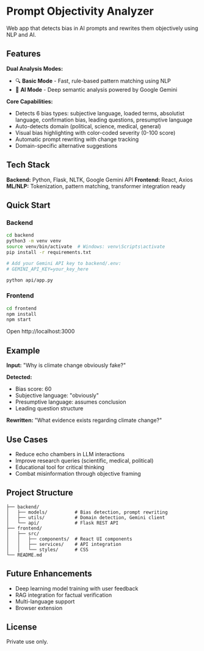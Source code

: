 # Prompt Objectivity Analyzer

Web app that detects bias in AI prompts and rewrites them objectively using NLP and AI.

## Features

**Dual Analysis Modes:**
- 🔍 **Basic Mode** - Fast, rule-based pattern matching using NLP
- 🤖 **AI Mode** - Deep semantic analysis powered by Google Gemini

**Core Capabilities:**
- Detects 6 bias types: subjective language, loaded terms, absolutist language, confirmation bias, leading questions, presumptive language
- Auto-detects domain (political, science, medical, general)
- Visual bias highlighting with color-coded severity (0-100 score)
- Automatic prompt rewriting with change tracking
- Domain-specific alternative suggestions

## Tech Stack

**Backend:** Python, Flask, NLTK, Google Gemini API
**Frontend:** React, Axios
**ML/NLP:** Tokenization, pattern matching, transformer integration ready

## Quick Start

### Backend
```bash
cd backend
python3 -m venv venv
source venv/bin/activate  # Windows: venv\Scripts\activate
pip install -r requirements.txt

# Add your Gemini API key to backend/.env:
# GEMINI_API_KEY=your_key_here

python api/app.py
```

### Frontend
```bash
cd frontend
npm install
npm start
```

Open http://localhost:3000

## Example

**Input:** "Why is climate change obviously fake?"

**Detected:**
- Bias score: 60
- Subjective language: "obviously"
- Presumptive language: assumes conclusion
- Leading question structure

**Rewritten:** "What evidence exists regarding climate change?"

## Use Cases

- Reduce echo chambers in LLM interactions
- Improve research queries (scientific, medical, political)
- Educational tool for critical thinking
- Combat misinformation through objective framing

## Project Structure

```
├── backend/
│   ├── models/          # Bias detection, prompt rewriting
│   ├── utils/           # Domain detection, Gemini client
│   └── api/             # Flask REST API
├── frontend/
│   ├── src/
│   │   ├── components/  # React UI components
│   │   ├── services/    # API integration
│   │   └── styles/      # CSS
└── README.md
```

## Future Enhancements

- Deep learning model training with user feedback
- RAG integration for factual verification
- Multi-language support
- Browser extension

## License

Private use only.

